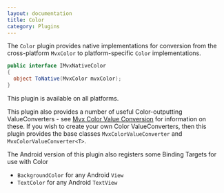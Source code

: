 ```yaml
---
layout: documentation
title: Color
category: Plugins
---
```

The `Color` plugin provides native implementations for conversion from the cross-platform `MvxColor` to platform-specific `Color` implementations.
```c# 
public interface IMvxNativeColor
{
  object ToNative(MvxColor mvxColor);
}
```
This plugin is available on all platforms.

This plugin also provides a number of useful Color-outputting ValueConverters - see [Mvx Color Value Conversion](https://github.com/slodge/MvvmCross/wiki/Value-Converters#the-mvx-color-valueconverters) for information on these. If you wish to create your own Color ValueConverters, then this plugin provides the base classes `MvxColorValueConverter` and `MvxColorValueConverter<T>`.

The Android version of this plugin also registers some Binding Targets for use with Color 

- `BackgroundColor` for any Android `View` 
- `TextColor` for any Android `TextView`